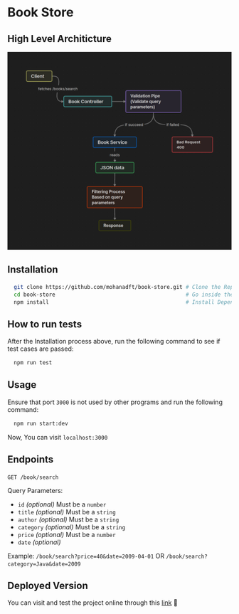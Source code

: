 # Book Store

## High Level Architicture

![alt text](./diagrams/high-level-arch.png)

## Installation

```bash
  git clone https://github.com/mohanadft/book-store.git # Clone the Repo
  cd book-store                                         # Go inside the package
  npm install                                           # Install Dependencies
```

## How to run tests

After the Installation process above, run the following command to see if test cases are passed:

```bash
  npm run test
```

## Usage

Ensure that port `3000` is not used by other programs and run the following command:

```bash
  npm run start:dev
```

Now, You can visit `localhost:3000`

## Endpoints

`GET /book/search`

Query Parameters:

- `id` _(optional)_ Must be a `number`
- `title` _(optional)_ Must be a `string`
- `author` _(optional)_ Must be a `string`
- `category` _(optional)_ Must be a `string`
- `price` _(optional)_ Must be a `number`
- `date` _(optional)_

Example: `/book/search?price=40&date=2009-04-01` OR `/book/search?category=Java&date=2009`

## Deployed Version

You can visit and test the project online through this [link](https://book-store-c9du.onrender.com/book/search) 🎉

